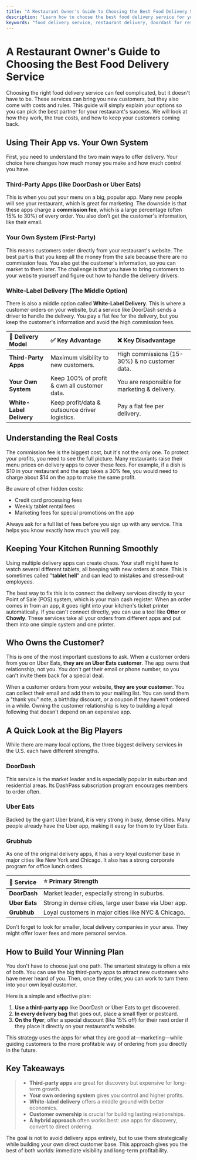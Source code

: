 ```yaml
---
title: "A Restaurant Owner's Guide to Choosing the Best Food Delivery Service"
description: "Learn how to choose the best food delivery service for your restaurant. This guide explains third-party apps, direct ordering, costs, and customer ownership."
keywords: "food delivery service, restaurant delivery, doordash for restaurants, uber eats for restaurants, commission-free ordering"
---
```


# A Restaurant Owner's Guide to Choosing the Best Food Delivery Service

Choosing the right food delivery service can feel complicated, but it doesn't have to be. These services can bring you new customers, but they also come with costs and rules. This guide will simply explain your options so you can pick the best partner for your restaurant's success. We will look at how they work, the true costs, and how to keep your customers coming back.

## Using Their App vs. Your Own System

First, you need to understand the two main ways to offer delivery. Your choice here changes how much money you make and how much control you have.

### Third-Party Apps (like DoorDash or Uber Eats)

This is when you put your menu on a big, popular app. Many new people will see your restaurant, which is great for marketing. The downside is that these apps charge a **commission fee**, which is a large percentage (often 15% to 30%) of every order. You also don't get the customer's information, like their email.

### Your Own System (First-Party)

This means customers order directly from your restaurant's website. The best part is that you keep all the money from the sale because there are no commission fees. You also get the customer's information, so you can market to them later. The challenge is that you have to bring customers to your website yourself and figure out how to handle the delivery drivers.

### White-Label Delivery (The Middle Option)

There is also a middle option called **White-Label Delivery**. This is where a customer orders on your website, but a service like DoorDash sends a driver to handle the delivery. You pay a flat fee for the delivery, but you keep the customer's information and avoid the high commission fees.

| 🚚 Delivery Model | ✅ Key Advantage | ❌ Key Disadvantage |
| :--- | :--- | :--- |
| **Third-Party Apps** | Maximum visibility to new customers. | High commissions (15-30%) & no customer data. |
| **Your Own System** | Keep 100% of profit & own all customer data. | You are responsible for marketing & delivery. |
| **White-Label Delivery** | Keep profit/data & outsource driver logistics. | Pay a flat fee per delivery. |

## Understanding the Real Costs

The commission fee is the biggest cost, but it's not the only one. To protect your profits, you need to see the full picture. Many restaurants raise their menu prices on delivery apps to cover these fees. For example, if a dish is $10 in your restaurant and the app takes a 30% fee, you would need to charge about $14 on the app to make the same profit.

Be aware of other hidden costs:

- Credit card processing fees
- Weekly tablet rental fees
- Marketing fees for special promotions on the app

Always ask for a full list of fees before you sign up with any service. This helps you know exactly how much you will pay.

## Keeping Your Kitchen Running Smoothly

Using multiple delivery apps can create chaos. Your staff might have to watch several different tablets, all beeping with new orders at once. This is sometimes called "**tablet hell**" and can lead to mistakes and stressed-out employees.

The best way to fix this is to connect the delivery services directly to your Point of Sale (POS) system, which is your main cash register. When an order comes in from an app, it goes right into your kitchen's ticket printer automatically. If you can't connect directly, you can use a tool like **Otter** or **Chowly**. These services take all your orders from different apps and put them into one simple system and one printer.

## Who Owns the Customer?

This is one of the most important questions to ask. When a customer orders from you on Uber Eats, **they are an Uber Eats customer**. The app owns that relationship, not you. You don't get their email or phone number, so you can't invite them back for a special deal.

When a customer orders from your website, **they are your customer**. You can collect their email and add them to your mailing list. You can send them a "thank you" note, a birthday discount, or a coupon if they haven't ordered in a while. Owning the customer relationship is key to building a loyal following that doesn't depend on an expensive app.

## A Quick Look at the Big Players

While there are many local options, the three biggest delivery services in the U.S. each have different strengths.

### DoorDash
This service is the market leader and is especially popular in suburban and residential areas. Its DashPass subscription program encourages members to order often.

### Uber Eats
Backed by the giant Uber brand, it is very strong in busy, dense cities. Many people already have the Uber app, making it easy for them to try Uber Eats.

### Grubhub
As one of the original delivery apps, it has a very loyal customer base in major cities like New York and Chicago. It also has a strong corporate program for office lunch orders.

| 🛵 Service | ⭐ Primary Strength |
| :--- | :--- |
| **DoorDash** | Market leader, especially strong in suburbs. |
| **Uber Eats** | Strong in dense cities, large user base via Uber app. |
| **Grubhub** | Loyal customers in major cities like NYC & Chicago. |

Don't forget to look for smaller, local delivery companies in your area. They might offer lower fees and more personal service.

## How to Build Your Winning Plan

You don't have to choose just one path. The smartest strategy is often a mix of both. You can use the big third-party apps to attract new customers who have never heard of you. Then, once they order, you can work to turn them into your own loyal customer.

Here is a simple and effective plan:

1.  **Use a third-party app** like DoorDash or Uber Eats to get discovered.
2.  **In every delivery bag** that goes out, place a small flyer or postcard.
3.  **On the flyer**, offer a special discount (like 15% off) for their next order if they place it directly on your restaurant's website.

This strategy uses the apps for what they are good at—marketing—while guiding customers to the more profitable way of ordering from you directly in the future.

## Key Takeaways

> - **Third-party apps** are great for discovery but expensive for long-term growth.
> - **Your own ordering system** gives you control and higher profits.
> - **White-label delivery** offers a middle ground with better economics.
> - **Customer ownership** is crucial for building lasting relationships.
> - **A hybrid approach** often works best: use apps for discovery, convert to direct ordering.

The goal is not to avoid delivery apps entirely, but to use them strategically while building your own direct customer base. This approach gives you the best of both worlds: immediate visibility and long-term profitability.
